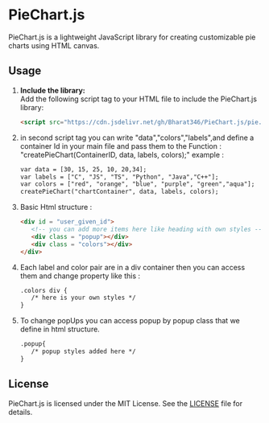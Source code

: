 # PieChart.js

PieChart.js is a lightweight JavaScript library for creating customizable pie charts using HTML canvas.

## Usage

1. **Include the library:**  
   Add the following script tag to your HTML file to include the PieChart.js library:
   
   ```html
   <script src="https://cdn.jsdelivr.net/gh/Bharat346/PieChart.js/pie.js"></script>


2. in second script tag you can write "data","colors","labels",and define a container Id in your main file and pass them to the Function :
"createPieChart(ContainerID, data, labels, colors);"
example :
   ```html
   var data = [30, 15, 25, 10, 20,34];
   var labels = ["C", "JS", "TS", "Python", "Java","C++"];
   var colors = ["red", "orange", "blue", "purple", "green","aqua"];
   createPieChart("chartContainer", data, labels, colors);

3. Basic Html structure : 
   ```html
   <div id = "user_given_id">
      <!-- you can add more items here like heading with own styles -->
      <div class = "popup"></div>
      <div class = "colors"></div>
   </div>

4. Each label and color pair are in a div container then you can access them and change property like this : 
   ```html
   .colors div {
      /* here is your own styles */
   }

5. To change popUps you can access popup by popup class that we define in html structure.
   ```html
   .popup{
      /* popup styles added here */ 
   }

## License

PieChart.js is licensed under the MIT License. See the [LICENSE](LICENSE) file for details.



